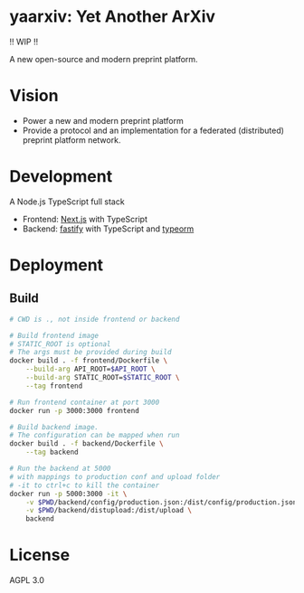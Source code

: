 # yaarxiv: Yet Another ArXiv

!! WIP !!

A new open-source and modern preprint platform.

# Vision

- Power a new and modern preprint platform
- Provide a protocol and an implementation for a federated (distributed) preprint platform network.

# Development

A Node.js TypeScript full stack

- Frontend: [Next.js](https://nextjs.org/) with TypeScript
- Backend: [fastify](https://www.fastify.io/) with TypeScript and [typeorm](https://typeorm.io)

# Deployment

## Build

```bash
# CWD is ., not inside frontend or backend

# Build frontend image 
# STATIC_ROOT is optional
# The args must be provided during build
docker build . -f frontend/Dockerfile \
    --build-arg API_ROOT=$API_ROOT \
    --build-arg STATIC_ROOT=$STATIC_ROOT \
    --tag frontend

# Run frontend container at port 3000
docker run -p 3000:3000 frontend

# Build backend image. 
# The configuration can be mapped when run
docker build . -f backend/Dockerfile \
    --tag backend

# Run the backend at 5000
# with mappings to production conf and upload folder
# -it to ctrl+c to kill the container
docker run -p 5000:3000 -it \
    -v $PWD/backend/config/production.json:/dist/config/production.json \
    -v $PWD/backend/distupload:/dist/upload \
    backend

```

# License

AGPL 3.0

